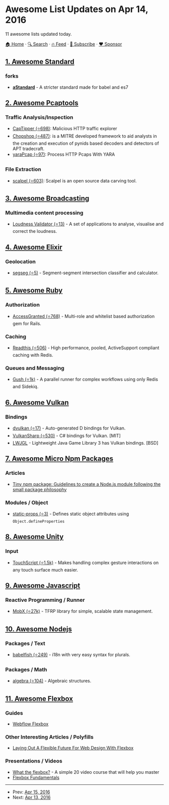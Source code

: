 # Awesome List Updates on Apr 14, 2016

11 awesome lists updated today.

[🏠 Home](/README.md) · [🔍 Search](https://www.trackawesomelist.com/search/) · [🔥 Feed](https://www.trackawesomelist.com/rss.xml) · [📮 Subscribe](https://trackawesomelist.us17.list-manage.com/subscribe?u=d2f0117aa829c83a63ec63c2f&id=36a103854c) · [❤️  Sponsor](https://github.com/sponsors/theowenyoung)



## [1. Awesome Standard](/content/standard/awesome-standard/README.md)

### forks

*   **[aStandard](https://npmjs.com/package/a-standard)** - A stricter standard made for babel and es7

## [2. Awesome Pcaptools](/content/caesar0301/awesome-pcaptools/README.md)

### Traffic Analysis/Inspection

*   [CapTipper (⭐698)](https://github.com/omriher/CapTipper): Malicious HTTP traffic explorer
*   [Chopshop (⭐487)](https://github.com/MITRECND/chopshop): is a MITRE developed framework to aid analysts in the creation and execution of pynids based decoders and detectors of APT tradecraft.
*   [yaraPcap (⭐97)](https://github.com/kevthehermit/YaraPcap): Process HTTP Pcaps With YARA

### File Extraction

*   [scalpel (⭐603)](https://github.com/sleuthkit/scalpel): Scalpel is an open source data carving tool.

## [3. Awesome Broadcasting](/content/ebu/awesome-broadcasting/README.md)

### Multimedia content processing

*   [Loudness Validator (⭐13)](https://github.com/mikrosimage/loudness_validator) - A set of applications to analyse, visualise and correct the loudness.

## [4. Awesome Elixir](/content/h4cc/awesome-elixir/README.md)

### Geolocation

*   [segseg (⭐5)](https://github.com/pkinney/segseg_ex) - Segment-segment intersection classifier and calculator.

## [5. Awesome Ruby](/content/markets/awesome-ruby/README.md)

### Authorization

*   [AccessGranted (⭐768)](https://github.com/chaps-io/access-granted) - Multi-role and whitelist based authorization gem for Rails.

### Caching

*   [Readthis (⭐506)](https://github.com/sorentwo/readthis) - High performance, pooled, ActiveSupport compliant caching with Redis.

### Queues and Messaging

*   [Gush (⭐1k)](https://github.com/chaps-io/gush) - A parallel runner for complex workflows using only Redis and Sidekiq.

## [6. Awesome Vulkan](/content/vinjn/awesome-vulkan/README.md)

### Bindings

*   [dvulkan (⭐17)](https://github.com/ColonelThirtyTwo/dvulkan) - Auto-generated D bindings for Vulkan.
*   [VulkanSharp (⭐530)](https://github.com/mono/VulkanSharp) - C# bindings for Vulkan. \[MIT]
*   [LWJGL](https://www.lwjgl.org/) - Lightweight Java Game Library 3 has Vulkan bindings. \[BSD]

## [7. Awesome Micro Npm Packages](/content/parro-it/awesome-micro-npm-packages/README.md)

### Articles

*   [Tiny npm package: Guidelines to create a Node.js module following the small package philosophy](http://g14n.info/2015/12/tiny-npm-package/)

### Modules / Object

*   [static-props (⭐3)](https://github.com/fibo/static-props) - Defines static object attributes using `Object.defineProperties`

## [8. Awesome Unity](/content/RyanNielson/awesome-unity/README.md)

### Input

*   [TouchScript (⭐1.5k)](https://github.com/TouchScript/TouchScript) - Makes handling complex gesture interactions on any touch surface much easier.

## [9. Awesome Javascript](/content/sorrycc/awesome-javascript/README.md)

### Reactive Programming / Runner

*   [MobX (⭐27k)](https://github.com/mobxjs/mobx) - TFRP library for simple, scalable state management.

## [10. Awesome Nodejs](/content/sindresorhus/awesome-nodejs/README.md)

### Packages / Text

*   [babelfish (⭐249)](https://github.com/nodeca/babelfish) - i18n with very easy syntax for plurals.

### Packages / Math

*   [algebra (⭐104)](https://github.com/fibo/algebra) - Algebraic structures.

## [11. Awesome Flexbox](/content/afonsopacifer/awesome-flexbox/README.md)

### Guides

*   [Webflow Flexbox](https://flexbox.webflow.com/)

### Other Interesting Articles / Polyfills

*   [Laying Out A Flexible Future For Web Design With Flexbox](https://www.smashingmagazine.com/2015/08/flexible-future-for-web-design-with-flexbox/)

### Presentations / Videos

*   [What the flexbox?](http://flexbox.io) - A simple 20 video course that will help you master
*   [Flexbox Fundamentals](https://egghead.io/lessons/misc-flexbox-fundamentals)

---

- Prev: [Apr 15, 2016](/content/2016/04/15/README.md)
- Next: [Apr 13, 2016](/content/2016/04/13/README.md)